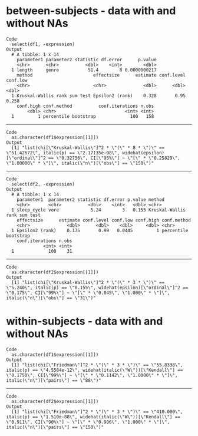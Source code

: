 # between-subjects - data with and without NAs

    Code
      select(df1, -expression)
    Output
      # A tibble: 1 x 14
        parameter1 parameter2 statistic df.error      p.value
        <chr>      <chr>          <dbl>    <int>        <dbl>
      1 length     genre           51.4        8 0.0000000217
        method                       effectsize      estimate conf.level conf.low
        <chr>                        <chr>              <dbl>      <dbl>    <dbl>
      1 Kruskal-Wallis rank sum test Epsilon2 (rank)    0.328       0.95    0.258
        conf.high conf.method          conf.iterations n.obs
            <dbl> <chr>                          <int> <int>
      1         1 percentile bootstrap             100   158

---

    Code
      as.character(df1$expression[[1]])
    Output
      [1] "list(chi[\"Kruskal-Wallis\"]^2 * \"(\" * 8 * \")\" == \"51.42672\", italic(p) == \"2.17135e-08\", widehat(epsilon)[\"ordinal\"]^2 == \"0.32756\", CI[\"95%\"] ~ \"[\" * \"0.25829\", \"1.00000\" * \"]\", italic(\"n\")[\"obs\"] == \"158\")"

---

    Code
      select(df2, -expression)
    Output
      # A tibble: 1 x 14
        parameter1  parameter2 statistic df.error p.value method                      
        <chr>       <chr>          <dbl>    <int>   <dbl> <chr>                       
      1 sleep_cycle vore            5.24        3   0.155 Kruskal-Wallis rank sum test
        effectsize      estimate conf.level conf.low conf.high conf.method         
        <chr>              <dbl>      <dbl>    <dbl>     <dbl> <chr>               
      1 Epsilon2 (rank)    0.175       0.99   0.0445         1 percentile bootstrap
        conf.iterations n.obs
                  <int> <int>
      1             100    31

---

    Code
      as.character(df2$expression[[1]])
    Output
      [1] "list(chi[\"Kruskal-Wallis\"]^2 * \"(\" * 3 * \")\" == \"5.240\", italic(p) == \"0.155\", widehat(epsilon)[\"ordinal\"]^2 == \"0.175\", CI[\"99%\"] ~ \"[\" * \"0.045\", \"1.000\" * \"]\", italic(\"n\")[\"obs\"] == \"31\")"

# within-subjects - data with and without NAs

    Code
      as.character(df1$expression[[1]])
    Output
      [1] "list(chi[\"Friedman\"]^2 * \"(\" * 3 * \")\" == \"55.8338\", italic(p) == \"4.5584e-12\", widehat(italic(\"W\"))[\"Kendall\"] == \"0.1750\", CI[\"99%\"] ~ \"[\" * \"0.1142\", \"1.0000\" * \"]\", italic(\"n\")[\"pairs\"] == \"88\")"

---

    Code
      as.character(df2$expression[[1]])
    Output
      [1] "list(chi[\"Friedman\"]^2 * \"(\" * 3 * \")\" == \"410.000\", italic(p) == \"1.510e-88\", widehat(italic(\"W\"))[\"Kendall\"] == \"0.911\", CI[\"90%\"] ~ \"[\" * \"0.906\", \"1.000\" * \"]\", italic(\"n\")[\"pairs\"] == \"150\")"


